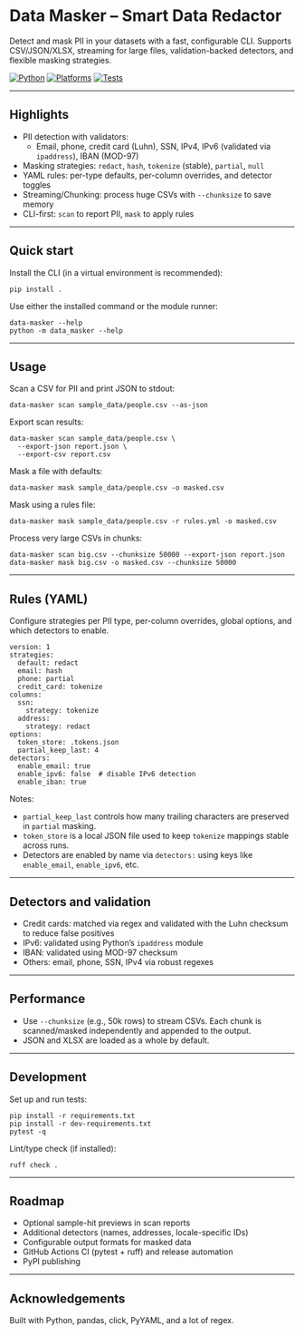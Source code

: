 # Data Masker – Smart Data Redactor

Detect and mask PII in your datasets with a fast, configurable CLI. Supports CSV/JSON/XLSX, streaming for large files, validation-backed detectors, and flexible masking strategies.

<p>
  <a href="https://img.shields.io/badge/python-%3E%3D3.10-blue.svg"><img alt="Python" src="https://img.shields.io/badge/python-%3E%3D3.10-blue.svg"></a>
  <a href="https://img.shields.io/badge/platform-Windows%20%7C%20macOS%20%7C%20Linux-lightgrey"><img alt="Platforms" src="https://img.shields.io/badge/platform-Windows%20%7C%20macOS%20%7C%20Linux-lightgrey"></a>
  <a href="#tests"><img alt="Tests" src="https://img.shields.io/badge/tests-passing-brightgreen"></a>
</p>

---

## Highlights

- PII detection with validators:
  - Email, phone, credit card (Luhn), SSN, IPv4, IPv6 (validated via `ipaddress`), IBAN (MOD-97)
- Masking strategies: `redact`, `hash`, `tokenize` (stable), `partial`, `null`
- YAML rules: per-type defaults, per-column overrides, and detector toggles
- Streaming/Chunking: process huge CSVs with `--chunksize` to save memory
- CLI-first: `scan` to report PII, `mask` to apply rules

---

## Quick start

Install the CLI (in a virtual environment is recommended):

```
pip install .
```

Use either the installed command or the module runner:

```
data-masker --help
python -m data_masker --help
```

---

## Usage

Scan a CSV for PII and print JSON to stdout:

```
data-masker scan sample_data/people.csv --as-json
```

Export scan results:

```
data-masker scan sample_data/people.csv \
  --export-json report.json \
  --export-csv report.csv
```

Mask a file with defaults:

```
data-masker mask sample_data/people.csv -o masked.csv
```

Mask using a rules file:

```
data-masker mask sample_data/people.csv -r rules.yml -o masked.csv
```

Process very large CSVs in chunks:

```
data-masker scan big.csv --chunksize 50000 --export-json report.json
data-masker mask big.csv -o masked.csv --chunksize 50000
```

---

## Rules (YAML)

Configure strategies per PII type, per-column overrides, global options, and which detectors to enable.

```
version: 1
strategies:
  default: redact
  email: hash
  phone: partial
  credit_card: tokenize
columns:
  ssn:
    strategy: tokenize
  address:
    strategy: redact
options:
  token_store: .tokens.json
  partial_keep_last: 4
detectors:
  enable_email: true
  enable_ipv6: false  # disable IPv6 detection
  enable_iban: true
```

Notes:
- `partial_keep_last` controls how many trailing characters are preserved in `partial` masking.
- `token_store` is a local JSON file used to keep `tokenize` mappings stable across runs.
- Detectors are enabled by name via `detectors:` using keys like `enable_email`, `enable_ipv6`, etc.

---

## Detectors and validation

- Credit cards: matched via regex and validated with the Luhn checksum to reduce false positives
- IPv6: validated using Python’s `ipaddress` module
- IBAN: validated using MOD-97 checksum
- Others: email, phone, SSN, IPv4 via robust regexes

---

## Performance

- Use `--chunksize` (e.g., 50k rows) to stream CSVs. Each chunk is scanned/masked independently and appended to the output.
- JSON and XLSX are loaded as a whole by default.

---

## Development

Set up and run tests:

```
pip install -r requirements.txt
pip install -r dev-requirements.txt
pytest -q
```

Lint/type check (if installed):

```
ruff check .
```

---

## Roadmap

- Optional sample-hit previews in scan reports
- Additional detectors (names, addresses, locale-specific IDs)
- Configurable output formats for masked data
- GitHub Actions CI (pytest + ruff) and release automation
- PyPI publishing

---

## Acknowledgements

Built with Python, pandas, click, PyYAML, and a lot of regex.
